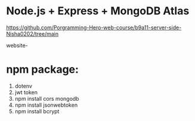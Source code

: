 # Node.js + Express + MongoDB Atlas
https://github.com/Porgramming-Hero-web-course/b9a11-server-side-Nisha0202/tree/main

website- 
# npm package:
1. dotenv
2. jwt token
3. npm install cors mongodb
4. npm install jsonwebtoken
5. npm install bcrypt


